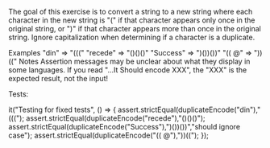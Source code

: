 The goal of this exercise is to convert a string to a new string where each character in the new string is "(" if that character appears only once in the original string, or ")" if that character appears more than once in the original string. Ignore capitalization when determining if a character is a duplicate.

Examples
"din"      =>  "((("
"recede"   =>  "()()()"
"Success"  =>  ")())())"
"(( @"     =>  "))((" 
Notes
Assertion messages may be unclear about what they display in some languages. If you read "...It Should encode XXX", the "XXX" is the expected result, not the input!

Tests:

  it("Testing for fixed tests", () => {
    assert.strictEqual(duplicateEncode("din"),"(((");
    assert.strictEqual(duplicateEncode("recede"),"()()()");
    assert.strictEqual(duplicateEncode("Success"),")())())","should ignore case");
    assert.strictEqual(duplicateEncode("(( @"),"))((");
  });